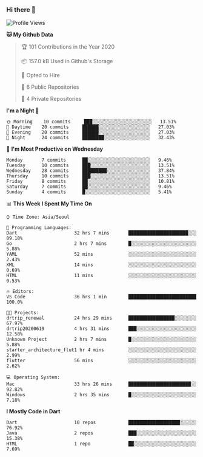 ### Hi there 👋

<!--
**ska2519/ska2519** is a ✨ _special_ ✨ repository because its `README.md` (this file) appears on your GitHub profile.

Here are some ideas to get you started:

- 🔭 I’m currently working on ...
- 🌱 I’m currently learning ...
- 👯 I’m looking to collaborate on ...
- 🤔 I’m looking for help with ...
- 💬 Ask me about ...
- 📫 How to reach me: ...
- 😄 Pronouns: ...
- ⚡ Fun fact: ...
-->

<!--START_SECTION:waka-->
![Profile Views](http://img.shields.io/badge/Profile%20Views-66-blue)

**🐱 My Github Data** 

> 🏆 101 Contributions in the Year 2020
 > 
> 📦 157.0 kB Used in Github's Storage 
 > 
> 💼 Opted to Hire
 > 
> 📜 6 Public Repositories 
 > 
> 🔑 4 Private Repositories  

**I'm a Night 🦉** 

```text
🌞 Morning    10 commits     ███░░░░░░░░░░░░░░░░░░░░░░   13.51% 
🌆 Daytime    20 commits     ██████░░░░░░░░░░░░░░░░░░░   27.03% 
🌃 Evening    20 commits     ██████░░░░░░░░░░░░░░░░░░░   27.03% 
🌙 Night      24 commits     ████████░░░░░░░░░░░░░░░░░   32.43%

```
📅 **I'm Most Productive on Wednesday** 

```text
Monday       7 commits      ██░░░░░░░░░░░░░░░░░░░░░░░   9.46% 
Tuesday      10 commits     ███░░░░░░░░░░░░░░░░░░░░░░   13.51% 
Wednesday    28 commits     █████████░░░░░░░░░░░░░░░░   37.84% 
Thursday     10 commits     ███░░░░░░░░░░░░░░░░░░░░░░   13.51% 
Friday       8 commits      ██░░░░░░░░░░░░░░░░░░░░░░░   10.81% 
Saturday     7 commits      ██░░░░░░░░░░░░░░░░░░░░░░░   9.46% 
Sunday       4 commits      █░░░░░░░░░░░░░░░░░░░░░░░░   5.41%

```


📊 **This Week I Spent My Time On** 

```text
⌚︎ Time Zone: Asia/Seoul

💬 Programming Languages: 
Dart                     32 hrs 7 mins       ██████████████████████░░░   89.18% 
Go                       2 hrs 7 mins        █░░░░░░░░░░░░░░░░░░░░░░░░   5.88% 
YAML                     52 mins             ░░░░░░░░░░░░░░░░░░░░░░░░░   2.43% 
XML                      14 mins             ░░░░░░░░░░░░░░░░░░░░░░░░░   0.69% 
HTML                     11 mins             ░░░░░░░░░░░░░░░░░░░░░░░░░   0.53%

🔥 Editors: 
VS Code                  36 hrs 1 min        █████████████████████████   100.0%

🐱‍💻 Projects: 
drtrip_renewal           24 hrs 29 mins      █████████████████░░░░░░░░   67.97% 
drtrip20200619           4 hrs 31 mins       ███░░░░░░░░░░░░░░░░░░░░░░   12.58% 
Unknown Project          2 hrs 7 mins        █░░░░░░░░░░░░░░░░░░░░░░░░   5.88% 
starter_architecture_flut1 hr 4 mins         ░░░░░░░░░░░░░░░░░░░░░░░░░   2.99% 
flutter                  56 mins             ░░░░░░░░░░░░░░░░░░░░░░░░░   2.62%

💻 Operating System: 
Mac                      33 hrs 26 mins      ███████████████████████░░   92.82% 
Windows                  2 hrs 35 mins       █░░░░░░░░░░░░░░░░░░░░░░░░   7.18%

```

**I Mostly Code in Dart** 

```text
Dart                     10 repos            ███████████████████░░░░░░   76.92% 
Java                     2 repos             ███░░░░░░░░░░░░░░░░░░░░░░   15.38% 
HTML                     1 repo              ██░░░░░░░░░░░░░░░░░░░░░░░   7.69%

```



<!--END_SECTION:waka-->


